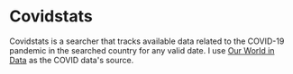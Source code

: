 
# Covidstats
Covidstats is a searcher that tracks available data related to the COVID-19 pandemic in the searched country for any valid date. I use [Our World in Data](https://github.com/owid/covid-19-data/tree/master/public/data/) as the COVID data's source.